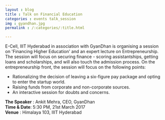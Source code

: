 ```yaml
---
layout : blog
title : Talk on Financial Education 
categories : events talk_session
img : gyandhan.jpg 
permalink : /:categories/:title.html

---
```


E-Cell, IIIT Hyderabad in association with GyanDhan is organising a session on 'Financing Higher Education' and an expert lecture on Entrepreneurship. The session will focus on securing finance - scoring assistantships, getting loans and scholarships, and will also touch the admission process. On the entrepreneurship front, the session will focus on the following points:
+ Rationalizing the decision of leaving a six-figure pay package and opting to enter the startup world.
+ Raising funds from corporate and non-corporate sources.
+ An interactive session for doubts and concerns.  

**The Speaker** : Ankit Mehra, CEO, GyanDhan  
**Time & Date**: 5:30 PM, 21st March 2017  
**Venue** : Himalaya 103, IIIT Hyderabad  
